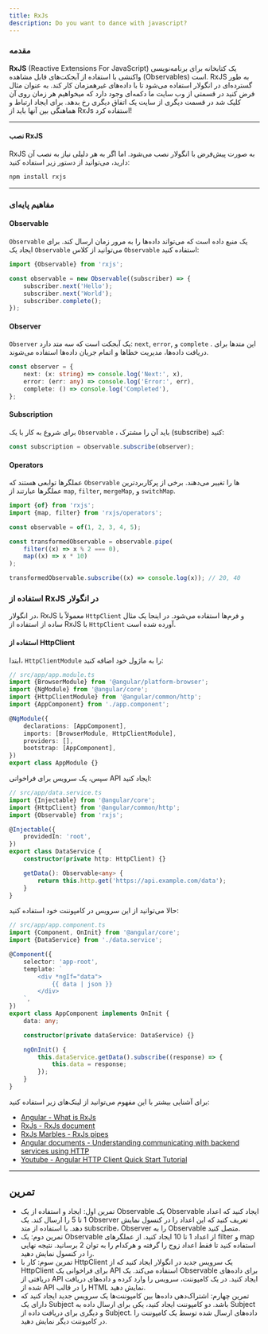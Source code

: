 ```yaml
---
title: RxJs
description: Do you want to dance with javascript?
---
```


### مقدمه

**RxJS**
(Reactive Extensions For JavaScript)
یک کتابخانه برای برنامه‌نویسی واکنشی با استفاده از آبجکت‌های قابل مشاهده
(Observables)
است.
RxJS
به طور گسترده‌ای در انگولار استفاده می‌شود تا با داده‌های غیرهمزمان کار کند.
به عنوان مثال فرض کنید در قسمتی از وب سایت ما دکمه‌ای وجود دارد که میخواهیم هر زمان روی آن کلیک شد در قسمت دیگری از سایت یک اتفاق دیگری رخ بدهد. برای ایجاد ارتباط و هماهنگی بین آنها باید از
RxJs
استفاده کرد!

---

#### نصب RxJS

RxJS
به صورت پیش‌فرض با انگولار نصب می‌شود. اما اگر به هر دلیلی نیاز به نصب آن دارید، می‌توانید از دستور زیر استفاده کنید:

```bash
npm install rxjs
```

---

### مفاهیم پایه‌ای

#### Observable

`Observable`
یک منبع داده است که می‌تواند داده‌ها را به مرور زمان ارسال کند. برای ایجاد یک
`Observable`
می‌توانید از کلاس
`Observable`
استفاده کنید:

```typescript
import {Observable} from 'rxjs';

const observable = new Observable((subscriber) => {
    subscriber.next('Hello');
    subscriber.next('World');
    subscriber.complete();
});
```

#### Observer

`Observer`
یک آبجکت است که سه متد دارد:
`next`, `error`,
و
`complete`
. این متدها برای دریافت داده‌ها، مدیریت خطاها و اتمام جریان داده‌ها استفاده می‌شوند.

```typescript
const observer = {
    next: (x: string) => console.log('Next:', x),
    error: (err: any) => console.log('Error:', err),
    complete: () => console.log('Completed'),
};
```

#### Subscription

برای شروع به کار با یک
`Observable`
، باید آن را مشترک
(subscribe)
کنید:

```typescript
const subscription = observable.subscribe(observer);
```

#### Operators

عملگرها توابعی هستند که
`Observable`
ها را تغییر می‌دهند. برخی از پرکاربردترین عملگرها عبارتند از
`map`, `filter`, `mergeMap`, و `switchMap`.

```typescript
import {of} from 'rxjs';
import {map, filter} from 'rxjs/operators';

const observable = of(1, 2, 3, 4, 5);

const transformedObservable = observable.pipe(
    filter((x) => x % 2 === 0),
    map((x) => x * 10)
);

transformedObservable.subscribe((x) => console.log(x)); // 20, 40
```

### استفاده از RxJS در انگولار

در انگولار،
RxJS
معمولاً با
`HttpClient`
و فرم‌ها استفاده می‌شود. در اینجا یک مثال ساده از استفاده از
RxJS
با
`HttpClient`
آورده شده است.

#### استفاده از HttpClient

ابتدا،
`HttpClientModule`
را به ماژول خود اضافه کنید:

```typescript
// src/app/app.module.ts
import {BrowserModule} from '@angular/platform-browser';
import {NgModule} from '@angular/core';
import {HttpClientModule} from '@angular/common/http';
import {AppComponent} from './app.component';

@NgModule({
    declarations: [AppComponent],
    imports: [BrowserModule, HttpClientModule],
    providers: [],
    bootstrap: [AppComponent],
})
export class AppModule {}
```

سپس، یک سرویس برای فراخوانی
API
ایجاد کنید:

```typescript
// src/app/data.service.ts
import {Injectable} from '@angular/core';
import {HttpClient} from '@angular/common/http';
import {Observable} from 'rxjs';

@Injectable({
    providedIn: 'root',
})
export class DataService {
    constructor(private http: HttpClient) {}

    getData(): Observable<any> {
        return this.http.get('https://api.example.com/data');
    }
}
```

حالا می‌توانید از این سرویس در کامپوننت خود استفاده کنید:

```typescript
// src/app/app.component.ts
import {Component, OnInit} from '@angular/core';
import {DataService} from './data.service';

@Component({
    selector: 'app-root',
    template: `
        <div *ngIf="data">
            {{ data | json }}
        </div>
    `,
})
export class AppComponent implements OnInit {
    data: any;

    constructor(private dataService: DataService) {}

    ngOnInit() {
        this.dataService.getData().subscribe((response) => {
            this.data = response;
        });
    }
}
```

برای آشنایی بیشتر با این مفهوم می‌توانید از لینک‌های زیر استفاده کنید:

-   [Angular - What is RxJs](https://v17.angular.io/guide/rx-library)
-   [RxJs - RxJs document](https://rxjs.dev/guide/overview)
-   [RxJs Marbles - RxJs pipes](https://rxmarbles.com/#filter)
-   [Angular documents - Understanding communicating with backend services using HTTP](https://v17.angular.io/guide/understanding-communicating-with-http)
-   [Youtube - Angular HTTP Client Quick Start Tutorial](https://www.youtube.com/watch?v=_05v0mrNLh0)

---

## تمرین

-   تمرین اول: ایجاد و استفاده از یک
    Observable
    یک
    Observable
    ایجاد کنید که اعداد 1 تا 5 را ارسال کند.
    یک
    Observer
    تعریف کنید که این اعداد را در کنسول نمایش دهد.
    با استفاده از متد
    subscribe، Observer
    را به
    Observable
    متصل کنید.
-   تمرین دوم: یک
    Observable
    از اعداد 1 تا 10 ایجاد کنید.
    از عملگرهای
    filter و map
    استفاده کنید تا فقط اعداد زوج را گرفته و هرکدام را به توان 2 برسانید.
    نتیجه نهایی را در کنسول نمایش دهید.
-   تمرین سوم: کار با
    HttpClient
    یک سرویس جدید در انگولار ایجاد کنید که از
    HttpClient
    برای فراخوانی یک
    API
    استفاده می‌کند.
    یک
    Observable
    برای داده‌های دریافتی از
    API
    ایجاد کنید.
    در یک کامپوننت، سرویس را وارد کرده و داده‌های دریافت شده از
    API
    را در قالب
    HTML
    نمایش دهید.
-   تمرین چهارم: اشتراک‌دهی داده‌ها بین کامپوننت‌ها
    یک سرویس جدید ایجاد کنید که دارای یک
    Subject
    باشد.
    دو کامپوننت ایجاد کنید، یکی برای ارسال داده به
    Subject
    و دیگری برای دریافت داده از
    Subject.
    داده‌های ارسال شده توسط یک کامپوننت را در کامپوننت دیگر نمایش دهید.
